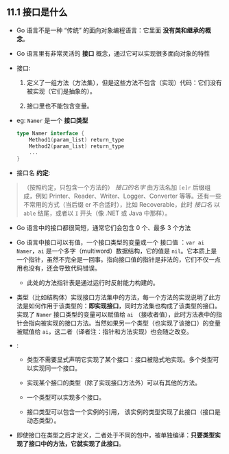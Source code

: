 ## 11.1 接口是什么
* Go 语言不是一种 “传统” 的面向对象编程语言：它里面 __没有类和继承的概念__。

* Go 语言里有非常灵活的 __接口__ 概念，通过它可以实现很多面向对象的特性

* 接口:
    1. 定义了一组方法（方法集），但是这些方法不包含（实现）代码：它们没有被实现（它们是抽象的）。
    
    2. 接口里也不能包含变量。


* eg: `Namer` 是一个 __接口类型__
    ```go
    type Namer interface {
        Method1(param_list) return_type
        Method2(param_list) return_type
        ...
    }
    ```

* 接口名 __约定__:
>（按照约定，只包含一个方法的） _接口的名字_ 由方法名加 `[e]r` 后缀组成，例如 Printer、Reader、Writer、Logger、Converter 等等。还有一些不常用的方式（当后缀 er 不合适时），比如 Recoverable，此时 _接口名_ 以 `able` 结尾，或者以 `I` 开头（像 .NET 或 Java 中那样）。

* Go 语言中的接口都很简短，通常它们会包含 0 个、最多 3 个方法

* Go 语言中接口可以有值，一个接口类型的变量或一个 接口值 ：`var ai Namer`，`ai` 是一个多字（multiword）数据结构，它的值是 `nil`。它本质上是一个指针，虽然不完全是一回事。指向接口值的指针是非法的，它们不仅一点用也没有，还会导致代码错误。
    * 此处的方法指针表是通过运行时反射能力构建的。

* 类型（比如结构体）实现接口方法集中的方法，每一个方法的实现说明了此方法是如何作用于该类型的：__即实现接口__，同时方法集也构成了该类型的接口。实现了 `Namer` 接口类型的变量可以赋值给 `ai` （接收者值），此时方法表中的指针会指向被实现的接口方法。当然如果另一个类型（也实现了该接口）的变量被赋值给 `ai`，这二者（译者注：指针和方法实现）也会随之改变。

* :
    * 类型不需要显式声明它实现了某个接口：接口被隐式地实现。多个类型可以实现同一个接口。

    * 实现某个接口的类型（除了实现接口方法外）可以有其他的方法。

    * 一个类型可以实现多个接口。

    * 接口类型可以包含一个实例的引用， 该实例的类型实现了此接口（接口是动态类型）。

* 即使接口在类型之后才定义，二者处于不同的包中，被单独编译：__只要类型实现了接口中的方法，它就实现了此接口__。
